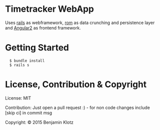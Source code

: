 # Timetracker WebApp

Uses [rails](https://github.com/rails/rails) as webframework, [rom](http://rom-rb.org) as data crunching and persistence layer and [Angular2](https://angular.io) as frontend framework.

# Getting Started

```
  $ bundle install
  $ rails s
```

# License, Contribution & Copyright

License: MIT

Contribution: Just open a pull request :) - for non code changes include [skip ci] in commit msg

Copyright: © 2015 Benjamin Klotz
